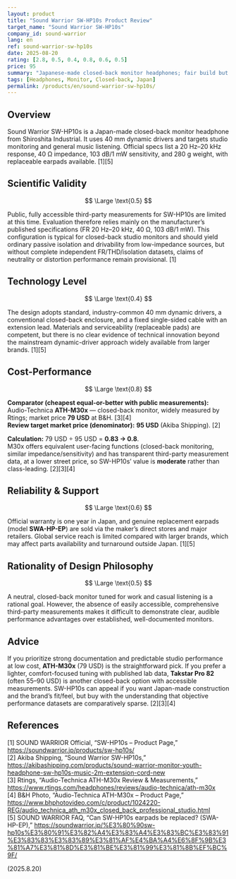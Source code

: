 ```yaml
---
layout: product
title: "Sound Warrior SW-HP10s Product Review"
target_name: "Sound Warrior SW-HP10s"
company_id: sound-warrior
lang: en
ref: sound-warrior-sw-hp10s
date: 2025-08-20
rating: [2.8, 0.5, 0.4, 0.8, 0.6, 0.5]
price: 95
summary: "Japanese-made closed-back monitor headphones; fair build but value depends on pricing versus well-documented alternatives."
tags: [Headphones, Monitor, Closed-back, Japan]
permalink: /products/en/sound-warrior-sw-hp10s/
---
```


## Overview

Sound Warrior SW-HP10s is a Japan-made closed-back monitor headphone from Shiroshita Industrial. It uses 40 mm dynamic drivers and targets studio monitoring and general music listening. Official specs list a 20 Hz–20 kHz response, 40 Ω impedance, 103 dB/1 mW sensitivity, and 280 g weight, with replaceable earpads available. [1][5]

## Scientific Validity

$$ \Large \text{0.5} $$

Public, fully accessible third-party measurements for SW-HP10s are limited at this time. Evaluation therefore relies mainly on the manufacturer’s published specifications (FR 20 Hz–20 kHz, 40 Ω, 103 dB/1 mW). This configuration is typical for closed-back studio monitors and should yield ordinary passive isolation and drivability from low-impedance sources, but without complete independent FR/THD/isolation datasets, claims of neutrality or distortion performance remain provisional. [1]

## Technology Level

$$ \Large \text{0.4} $$

The design adopts standard, industry-common 40 mm dynamic drivers, a conventional closed-back enclosure, and a fixed single-sided cable with an extension lead. Materials and serviceability (replaceable pads) are competent, but there is no clear evidence of technical innovation beyond the mainstream dynamic-driver approach widely available from larger brands. [1][5]

## Cost-Performance

$$ \Large \text{0.8} $$

**Comparator (cheapest equal-or-better with public measurements):** Audio-Technica **ATH-M30x** — closed-back monitor, widely measured by Rtings; market price **79 USD** at B&H. [3][4]  
**Review target market price (denominator):** **95 USD** (Akiba Shipping). [2]

**Calculation:** 79 USD ÷ 95 USD = **0.83 → 0.8**.  
M30x offers equivalent user-facing functions (closed-back monitoring, similar impedance/sensitivity) and has transparent third-party measurement data, at a lower street price, so SW-HP10s’ value is **moderate** rather than class-leading. [2][3][4]

## Reliability & Support

$$ \Large \text{0.6} $$

Official warranty is one year in Japan, and genuine replacement earpads (model **SWA-HP-EP**) are sold via the maker’s direct stores and major retailers. Global service reach is limited compared with larger brands, which may affect parts availability and turnaround outside Japan. [1][5]

## Rationality of Design Philosophy

$$ \Large \text{0.5} $$

A neutral, closed-back monitor tuned for work and casual listening is a rational goal. However, the absence of easily accessible, comprehensive third-party measurements makes it difficult to demonstrate clear, audible performance advantages over established, well-documented monitors.

## Advice

If you prioritize strong documentation and predictable studio performance at low cost, **ATH-M30x** (79 USD) is the straightforward pick. If you prefer a lighter, comfort-focused tuning with published lab data, **Takstar Pro 82** (often 55–90 USD) is another closed-back option with accessible measurements. SW-HP10s can appeal if you want Japan-made construction and the brand’s fit/feel, but buy with the understanding that objective performance datasets are comparatively sparse. [2][3][4]

## References

[1] SOUND WARRIOR Official, “SW-HP10s – Product Page,” https://soundwarrior.jp/products/sw-hp10s/  
[2] Akiba Shipping, “Sound Warrior SW-HP10s,” https://akibashipping.com/products/sound-warrior-monitor-youth-headphone-sw-hp10s-music-2m-extension-cord-new  
[3] Rtings, “Audio-Technica ATH-M30x Review & Measurements,” https://www.rtings.com/headphones/reviews/audio-technica/ath-m30x  
[4] B&H Photo, “Audio-Technica ATH-M30x – Product Page,” https://www.bhphotovideo.com/c/product/1024220-REG/audio_technica_ath_m30x_closed_back_professional_studio.html  
[5] SOUND WARRIOR FAQ, “Can SW-HP10s earpads be replaced? (SWA-HP-EP),” https://soundwarrior.jp/%E3%80%90sw-hp10s%E3%80%91%E3%82%A4%E3%83%A4%E3%83%BC%E3%83%91%E3%83%83%E3%83%89%E3%81%AF%E4%BA%A4%E6%8F%9B%E3%81%A7%E3%81%8D%E3%81%BE%E3%81%99%E3%81%8B%EF%BC%9F/

(2025.8.20)

